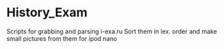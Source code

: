 History_Exam
============

Scripts for grabbing and parsing i-exa.ru Sort them in lex. order and make small pictures from them for ipod nano
